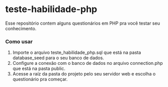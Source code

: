 # teste-habilidade-php

Esse repositório contem alguns questionários em PHP pra você testar seu conhecimento.

### Como usar

1. Importe o arquivo teste_habilidade_php.sql que está na pasta database_seed para o seu banco de dados. 
1. Configure a conexão com o banco de dados no arquivo connection.php que está na pasta public.
1. Acesse a raíz da pasta do projeto pelo seu servidor web e escolha o questionário pra começar.

